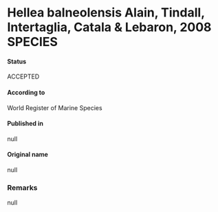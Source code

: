 Hellea balneolensis Alain, Tindall, Intertaglia, Catala & Lebaron, 2008 SPECIES
=======

#### Status
ACCEPTED

#### According to
World Register of Marine Species

#### Published in
null

#### Original name
null

### Remarks
null